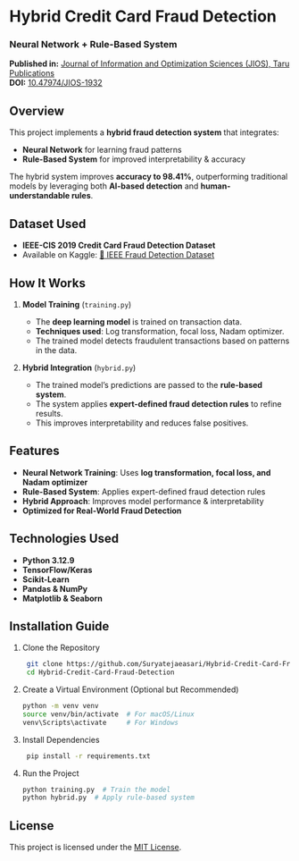 # Hybrid Credit Card Fraud Detection  
### Neural Network + Rule-Based System  

**Published in:** [Journal of Information and Optimization Sciences (JIOS), Taru Publications](http://dx.doi.org/10.47974/JIOS-1932)  
**DOI:** [10.47974/JIOS-1932](http://dx.doi.org/10.47974/JIOS-1932)  

## Overview  
This project implements a **hybrid fraud detection system** that integrates:  
- **Neural Network** for learning fraud patterns  
- **Rule-Based System** for improved interpretability & accuracy  

The hybrid system improves **accuracy to 98.41%**, outperforming traditional models by leveraging both **AI-based detection** and **human-understandable rules**.  


## Dataset Used  
- **IEEE-CIS 2019 Credit Card Fraud Detection Dataset**  
- Available on Kaggle: [🔗 IEEE Fraud Detection Dataset](https://www.kaggle.com/competitions/ieee-fraud-detection/data)

## **How It Works**  
1. **Model Training** (`training.py`)  
   - The **deep learning model** is trained on transaction data.  
   - **Techniques used**: Log transformation, focal loss, Nadam optimizer.  
   - The trained model detects fraudulent transactions based on patterns in the data.  

2. **Hybrid Integration** (`hybrid.py`)  
   - The trained model’s predictions are passed to the **rule-based system**.  
   - The system applies **expert-defined fraud detection rules** to refine results.  
   - This improves interpretability and reduces false positives.


## Features  
- **Neural Network Training**: Uses **log transformation, focal loss, and Nadam optimizer**  
- **Rule-Based System**: Applies expert-defined fraud detection rules  
- **Hybrid Approach**: Improves model performance & interpretability  
- **Optimized for Real-World Fraud Detection**  

## Technologies Used  
- **Python 3.12.9**  
- **TensorFlow/Keras**  
- **Scikit-Learn**  
- **Pandas & NumPy**  
- **Matplotlib & Seaborn**  


## Installation Guide  

1. Clone the Repository
   ```sh
    git clone https://github.com/Suryatejaeasari/Hybrid-Credit-Card-Fraud-Detection.git
    cd Hybrid-Credit-Card-Fraud-Detection
    ```
2. Create a Virtual Environment (Optional but Recommended)
   ```sh
   python -m venv venv
   source venv/bin/activate  # For macOS/Linux
   venv\Scripts\activate     # For Windows
   ```
3. Install Dependencies
   ```sh
    pip install -r requirements.txt
   ```
4. Run the Project
   ```sh
   python training.py  # Train the model
   python hybrid.py  # Apply rule-based system

   ```
   

## License  
This project is licensed under the [MIT License](LICENSE).  


